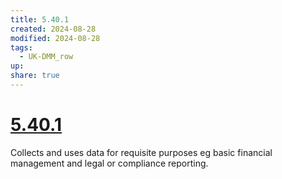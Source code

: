```yaml
---
title: 5.40.1
created: 2024-08-28
modified: 2024-08-28
tags:
  - UK-DMM_row
up: 
share: true
---
```

# [5.40.1](5.40.1.md)

Collects and uses data for requisite purposes eg basic financial management and legal or compliance reporting.
